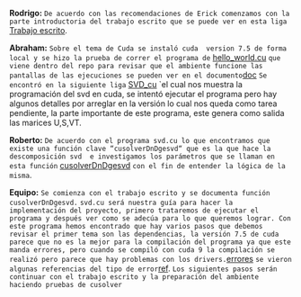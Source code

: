 
**Rodrigo:**
`De acuerdo con las recomendaciones de Erick comenzamos con la parte introductoria del trabajo escrito que se puede ver en esta liga` [Trabajo escrito](https://drive.google.com/open?id=1umhS7cKuaOsY3cjQhn4BFUijz9AncHO_). 

**Abraham:**
`Sobre el tema de Cuda se instaló cuda  version 7.5 de forma local y se hizo la prueba de correr el programa de` [hello_world.cu](https://github.com/ITAM-DS/analisis-numerico-computo-cientifico/tree/master/C/extensiones_a_C/CUDA/ejemplos) `que viene dentro del repo para revisar que el ambiente funcione las pantallas de las ejecuciones se pueden ver en el documento`[doc](https://drive.google.com/open?id=14fvFwO2YiefmB7jLa_57Mrcya4LJp9U5) 
`Se encontró en la siguiente liga` [SVD_cu](https://github.com/OrangeOwlSolutions/Linear-Algebra/blob/master/SVD/SVD.cu) `el cual nos muestra la programación del svd en cuda, se intentó ejecutar el programa pero hay algunos detalles por arreglar en la versión lo cual nos queda como tarea pendiente, la parte importante de este programa, este genera como salida las marices U,S,VT.

**Roberto:**
`De acuerdo con el programa svd.cu lo que encontramos que existe una función clave “cusolverDnDgesvd“ que es la que hace la descomposición svd  e investigamos los parámetros que se llaman en esta función` [cusolverDnDgesvd](https://drive.google.com/open?id=10aRstbsBOadzWACAoH1dtRCZBcBAmjd5) `con el fin de entender la lógica de la misma`.


**Equipo:**
`Se comienza con el trabajo escrito y se documenta función cusolverDnDgesvd.`
`svd.cu será nuestra guía para hacer la implementación del proyecto, primero trataremos de ejecutar el programa y después ver como se adecúa para lo que queremos lograr. Con este programa hemos encontrado que hay varios pasos que debemos revisar el primer tema son las dependencias, la versión 7.5 de cuda parece que no es la mejor para la compilación del programa ya que este manda errores, pero cuando se compiló con cuda 9 la compilación se realizó pero parece que hay problemas con los drivers.`[errores](https://drive.google.com/open?id=1X8OZytXac6IIF05bNcSYYLqMt_Wx48nR) `se vieron algunas referencias del tipo de error`[ref](https://devtalk.nvidia.com/default/topic/1027413/cuda-setup-and-installation/linux-installation-error-cudagetdevicecount-returned-30-gt-unknown-error/).
`Los siguientes pasos serán continuar con el trabajo escrito y la preparación del ambiente haciendo pruebas de cusolver`
